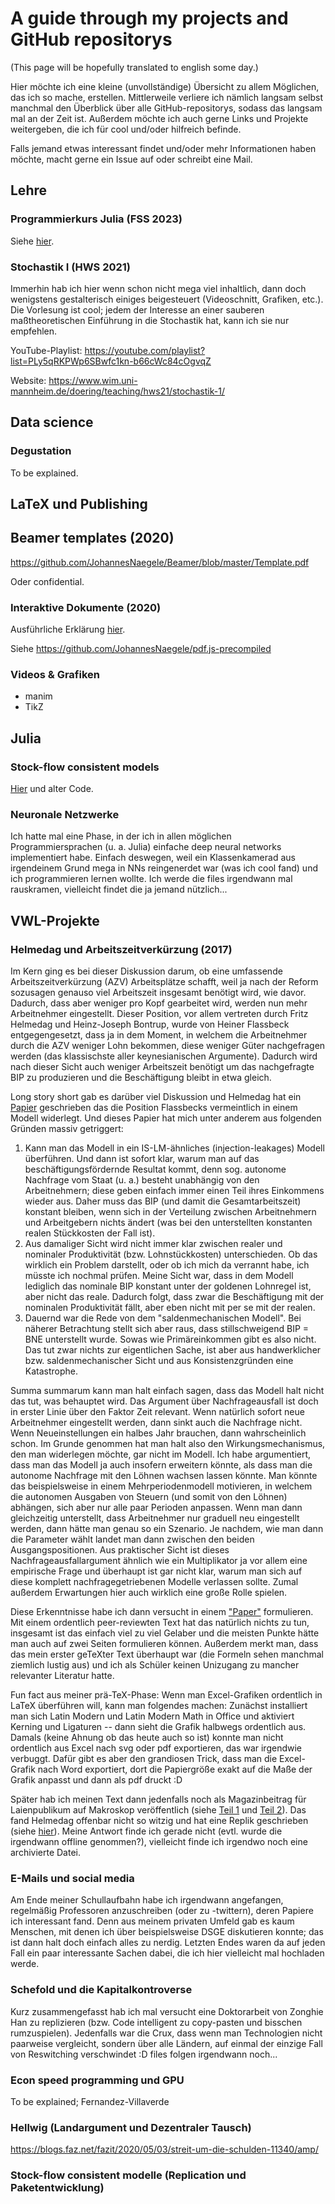 # A guide through my projects and GitHub repositorys

<!--START_SECTION:waka-->
<!--END_SECTION:waka-->

(This page will be hopefully translated to english some day.)

Hier möchte ich eine kleine (unvollständige) Übersicht zu allem Möglichen, das ich so mache, erstellen. Mittlerweile verliere ich nämlich langsam selbst manchmal den Überblick über alle GitHub-repositorys, sodass das langsam mal an der Zeit ist. Außerdem möchte ich auch gerne Links und Projekte weitergeben, die ich für cool und/oder hilfreich befinde.

Falls jemand etwas interessant findet und/oder mehr Informationen haben möchte, macht gerne ein Issue auf oder schreibt eine Mail.

## Lehre

### Programmierkurs Julia (FSS 2023)

Siehe [hier](https://github.com/JohannesNaegele/Programmierkurs-Julia).

### Stochastik I (HWS 2021)

Immerhin hab ich hier wenn schon nicht mega viel inhaltlich, dann doch wenigstens gestalterisch einiges beigesteuert (Videoschnitt, Grafiken, etc.). Die Vorlesung ist cool; jedem der Interesse an einer sauberen maßtheoretischen Einführung in die Stochastik hat, kann ich sie nur empfehlen.

YouTube-Playlist: https://youtube.com/playlist?list=PLy5qRKPWp6SBwfc1kn-b66cWc84cOgvqZ

Website: https://www.wim.uni-mannheim.de/doering/teaching/hws21/stochastik-1/

## Data science

### Degustation

To be explained.


## LaTeX und Publishing

## Beamer templates (2020)

https://github.com/JohannesNaegele/Beamer/blob/master/Template.pdf

Oder confidential.

### Interaktive Dokumente (2020)

Ausführliche Erklärung [hier](./src/interactive.md).

Siehe https://github.com/JohannesNaegele/pdf.js-precompiled

### Videos & Grafiken

- manim
- TikZ

## Julia

### Stock-flow consistent models

[Hier](https://github.com/JohannesNaegele/StockFlowConsistentCore.jl) und alter Code.

### Neuronale Netzwerke

Ich hatte mal eine Phase, in der ich in allen möglichen Programmiersprachen (u. a. Julia) einfache deep neural networks implementiert habe. Einfach deswegen, weil ein Klassenkamerad aus irgendeinem Grund mega in NNs reingenerdet war (was ich cool fand) und ich programmieren lernen wollte. Ich werde die files irgendwann mal rauskramen, vielleicht findet die ja jemand nützlich...

## VWL-Projekte

### Helmedag und Arbeitszeitverkürzung (2017)

Im Kern ging es bei dieser Diskussion darum, ob eine umfassende Arbeitszeitverkürzung (AZV) Arbeitsplätze schafft, weil ja nach der Reform sozusagen genauso viel Arbeitszeit insgesamt benötigt wird, wie davor. Dadurch, dass aber weniger pro Kopf gearbeitet wird, werden nun mehr Arbeitnehmer eingestellt. Dieser Position, vor allem vertreten durch Fritz Helmedag und Heinz-Joseph Bontrup, wurde von Heiner Flassbeck entgegengesetzt, dass ja in dem Moment, in welchem die Arbeitnehmer durch die AZV weniger Lohn bekommen, diese weniger Güter nachgefragen werden (das klassischste aller keynesianischen Argumente). Dadurch wird nach dieser Sicht auch weniger Arbeitszeit benötigt um das nachgefragte BIP zu produzieren und die Beschäftigung bleibt in etwa gleich.

Long story short gab es darüber viel Diskussion und Helmedag hat ein [Papier](https://www.tu-chemnitz.de/wirtschaft/vwl2/downloads/paper/helmedag/Nur%20mehr%20Stundenlohn.pdf) geschrieben das die Position Flassbecks vermeintlich in einem Modell widerlegt. Und dieses Papier hat mich unter anderem aus folgenden Gründen massiv getriggert:

1.  Kann man das Modell in ein IS-LM-ähnliches (injection-leakages) Modell überführen. Und dann ist sofort klar, warum man auf das beschäftigungsfördernde Resultat kommt, denn sog. autonome Nachfrage vom Staat (u. a.) besteht unabhängig von den Arbeitnehmern; diese geben einfach immer einen Teil ihres Einkommens wieder aus. Daher muss das BIP (und damit die Gesamtarbeitszeit) konstant bleiben, wenn sich in der Verteilung zwischen Arbeitnehmern und Arbeitgebern nichts ändert (was bei den unterstellten konstanten realen Stückkosten der Fall ist). 
2.  Aus damaliger Sicht wird nicht immer klar zwischen realer und nominaler Produktivität (bzw. Lohnstückkosten) unterschieden. Ob das wirklich ein Problem darstellt, oder ob ich mich da verrannt habe, ich müsste ich nochmal prüfen. Meine Sicht war, dass in dem Modell lediglich das nominale BIP konstant unter der goldenen Lohnregel ist, aber nicht das reale. Dadurch folgt, dass zwar die Beschäftigung mit der nominalen Produktivität fällt, aber eben nicht mit per se mit der realen.
3.  Dauernd war die Rede von dem "saldenmechanischen Modell". Bei näherer Betrachtung stellt sich aber raus, dass stillschweigend BIP = BNE unterstellt wurde. Sowas wie Primäreinkommen gibt es also nicht. Das tut zwar nichts zur eigentlichen Sache, ist aber aus handwerklicher bzw. saldenmechanischer Sicht und aus Konsistenzgründen eine Katastrophe.

Summa summarum kann man halt einfach sagen, dass das Modell halt nicht das tut, was behauptet wird. Das Argument über Nachfrageausfall ist doch in erster Linie  über den Faktor Zeit relevant. Wenn natürlich sofort neue Arbeitnehmer eingestellt werden, dann sinkt auch die Nachfrage nicht. Wenn Neueinstellungen ein halbes Jahr brauchen, dann wahrscheinlich schon. Im Grunde genommen hat man halt also den Wirkungsmechanismus, den man widerlegen möchte, gar nicht im Modell. Ich habe argumentiert, dass man das Modell ja auch insofern erweitern könnte, als dass man die autonome Nachfrage mit den Löhnen wachsen lassen könnte. Man könnte das beispielsweise in einem Mehrperiodenmodell motivieren, in welchem die autonomen Ausgaben von Steuern (und somit von den Löhnen) abhängen, sich aber nur alle paar Perioden anpassen. Wenn man dann gleichzeitig unterstellt, dass Arbeitnehmer nur graduell neu eingestellt werden, dann hätte man genau so ein Szenario. Je nachdem, wie man dann die Parameter wählt landet man dann zwischen den beiden Ausgangspositionen. Aus praktischer Sicht ist dieses Nachfrageausfallargument ähnlich wie ein Multiplikator ja vor allem eine empirische Frage und überhaupt ist gar nicht klar, warum man sich auf diese komplett nachfragegetriebenen Modelle verlassen sollte. Zumal außerdem Erwartungen hier auch wirklich eine große Rolle spielen.

Diese Erkenntnisse habe ich dann versucht in einem ["Paper"](https://mpra.ub.uni-muenchen.de/82109/) formulieren. Mit einem ordentlich peer-reviewten Text hat das natürlich nichts zu tun, insgesamt ist das einfach viel zu viel Gelaber und die meisten Punkte hätte man auch auf zwei Seiten formulieren können. Außerdem merkt man, dass das mein erster geTeXter Text überhaupt war (die Formeln sehen manchmal ziemlich lustig aus) und ich als Schüler keinen Unizugang zu mancher relevanter Literatur hatte. 

Fun fact aus meiner prä-TeX-Phase: Wenn man Excel-Grafiken ordentlich in LaTeX überführen will, kann man folgendes machen: Zunächst installiert man sich Latin Modern und Latin Modern Math in Office und aktiviert Kerning und Ligaturen -- dann sieht die Grafik halbwegs ordentlich aus. Damals (keine Ahnung ob das heute auch so ist) konnte man nicht ordentlich aus Excel nach svg oder pdf exportieren, das war irgendwie verbuggt. Dafür gibt es aber den grandiosen Trick, dass man die Excel-Grafik nach Word exportiert, dort die Papiergröße exakt auf die Maße der Grafik anpasst und dann als pdf druckt :D

Später hab ich meinen Text dann jedenfalls noch als Magazinbeitrag für Laienpublikum auf Makroskop veröffentlich (siehe [Teil 1](https://makroskop.eu/kann-man-arbeit-umverteilen-1/) und [Teil 2](https://makroskop.eu/kann-man-arbeit-umverteilen-2/)). Das fand Helmedag offenbar nicht so witzig und hat eine Replik geschrieben (siehe [hier](https://www.tu-chemnitz.de/wirtschaft/vwl2/downloads/paper/helmedag/Kein_Streit_um_des_Kaisers_Bart_makroskop.pdf)). Meine Antwort finde ich gerade nicht (evtl. wurde die irgendwann offline genommen?), vielleicht finde ich irgendwo noch eine archivierte Datei.

### E-Mails und social media

Am Ende meiner Schullaufbahn habe ich irgendwann angefangen, regelmäßig Professoren anzuschreiben (oder zu -twittern), deren Papiere ich interessant fand. Denn aus meinem privaten Umfeld gab es kaum Menschen, mit denen ich über beispielsweise DSGE diskutieren konnte; das ist dann halt doch einfach alles zu nerdig. Letzten Endes waren da auf jeden Fall ein paar interessante Sachen dabei, die ich hier vielleicht mal hochladen werde.

### Schefold und die Kapitalkontroverse

Kurz zusammengefasst hab ich mal versucht eine Doktorarbeit von Zonghie Han zu replizieren (bzw. Code intelligent zu copy-pasten und bisschen rumzuspielen). Jedenfalls war die Crux, dass wenn man Technologien nicht paarweise vergleicht, sondern über alle Ländern, auf einmal der einzige Fall von Reswitching verschwindet :D files folgen irgendwann noch...

### Econ speed programming und GPU

To be explained; Fernandez-Villaverde

### Hellwig (Landargument und Dezentraler Tausch)

https://blogs.faz.net/fazit/2020/05/03/streit-um-die-schulden-11340/amp/

### Stock-flow consistent modelle (Replication und Paketentwicklung)
